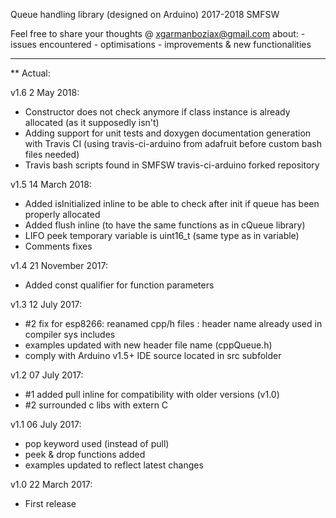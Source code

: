 Queue handling library (designed on Arduino)
2017-2018 SMFSW

Feel free to share your thoughts @ xgarmanboziax@gmail.com about:
	- issues encountered
	- optimisations
	- improvements & new functionalities

------------

** Actual:

v1.6	2 May 2018:
- Constructor does not check anymore if class instance is already allocated (as it supposedly isn't)
- Adding support for unit tests and doxygen documentation generation with Travis CI (using travis-ci-arduino from adafruit before custom bash files needed)
- Travis bash scripts found in SMFSW travis-ci-arduino forked repository

v1.5	14 March 2018:
- Added isInitialized inline to be able to check after init if queue has been properly allocated
- Added flush inline (to have the same functions as in cQueue library)
- LIFO peek temporary variable is uint16_t (same type as in variable)
- Comments fixes

v1.4	21 November 2017:
- Added const qualifier for function parameters

v1.3	12 July 2017:
- #2 fix for esp8266: reanamed cpp/h files : header name already used in compiler sys includes
- examples updated with new header file name (cppQueue.h)
- comply with Arduino v1.5+ IDE source located in src subfolder

v1.2	07 July 2017:
- #1 added pull inline for compatibility with older versions (v1.0)
- #2 surrounded c libs with extern C

v1.1	06 July 2017:
- pop keyword used (instead of pull)
- peek & drop functions added
- examples updated to reflect latest changes

v1.0	22 March 2017:
- First release
